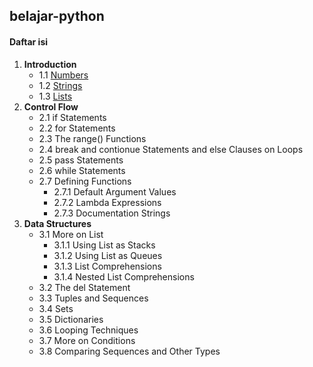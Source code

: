 ## belajar-python
#### Daftar isi
1. __Introduction__
    - 1.1 [Numbers][1]
    - 1.2 [Strings][2]
    - 1.3 [Lists][3]
2. __Control Flow__
    - 2.1 if Statements
    - 2.2 for Statements
    - 2.3 The range() Functions
    - 2.4 break and contionue Statements and else Clauses on Loops
    - 2.5 pass Statements
    - 2.6 while Statements
    - 2.7 Defining Functions
        - 2.7.1 Default Argument Values
        - 2.7.2 Lambda Expressions
        - 2.7.3 Documentation Strings
3. __Data Structures__
    - 3.1 More on List
        - 3.1.1 Using List as Stacks
        - 3.1.2 Using List as Queues
        - 3.1.3 List Comprehensions
        - 3.1.4 Nested List Comprehensions
    - 3.2 The del Statement
    - 3.3 Tuples and Sequences
    - 3.4 Sets
    - 3.5 Dictionaries
    - 3.6 Looping Techniques
    - 3.7 More on Conditions
    - 3.8 Comparing Sequences and Other Types


















[1]: https://github.com/helmiz/belajar-python/blob/master/number.py
[2]: https://github.com/helmiz/belajar-python/blob/master/string.py
[3]: https://github.com/helmiz/belajar-python/blob/master/list.py

